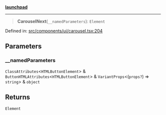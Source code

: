 [**launchpad**](index.md)

***

> **CarouselNext**(`__namedParameters`): `Element`

Defined in: [src/components/ui/carousel.tsx:204](https://github.com/victorbratov/launchpad/blob/76a3946e066bd4867b4d8959b0de6dc2965f2137/src/components/ui/carousel.tsx#L204)

## Parameters

### \_\_namedParameters

`ClassAttributes`\<`HTMLButtonElement`\> & `ButtonHTMLAttributes`\<`HTMLButtonElement`\> & `VariantProps`\<(`props?`) => `string`\> & `object`

## Returns

`Element`

